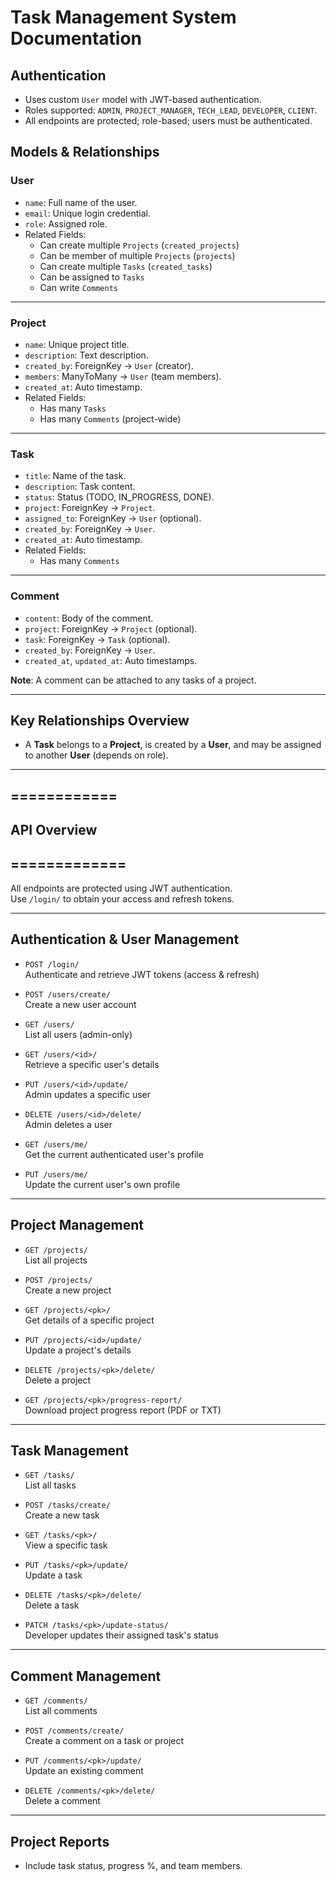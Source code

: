 # Task Management System Documentation

## Authentication

- Uses custom `User` model with JWT-based authentication.
- Roles supported: `ADMIN`, `PROJECT_MANAGER`, `TECH_LEAD`, `DEVELOPER`, `CLIENT`.
- All endpoints are protected; role-based; users must be authenticated.



## Models & Relationships


### User
- `name`: Full name of the user.
- `email`: Unique login credential.
- `role`: Assigned role.
- Related Fields:
  - Can create multiple `Projects` (`created_projects`)
  - Can be member of multiple `Projects` (`projects`)
  - Can create multiple `Tasks` (`created_tasks`)
  - Can be assigned to `Tasks`
  - Can write `Comments`


---


### Project
- `name`: Unique project title.
- `description`: Text description.
- `created_by`: ForeignKey → `User` (creator).
- `members`: ManyToMany → `User` (team members).
- `created_at`: Auto timestamp.
- Related Fields:
  - Has many `Tasks`
  - Has many `Comments` (project-wide)


---


### Task
- `title`: Name of the task.
- `description`: Task content.
- `status`: Status (TODO, IN_PROGRESS, DONE).
- `project`: ForeignKey → `Project`.
- `assigned_to`: ForeignKey → `User` (optional).
- `created_by`: ForeignKey → `User`.
- `created_at`: Auto timestamp.
- Related Fields:
  - Has many `Comments`


---


### Comment
- `content`: Body of the comment.
- `project`: ForeignKey → `Project` (optional).
- `task`: ForeignKey → `Task` (optional).
- `created_by`: ForeignKey → `User`.
- `created_at`, `updated_at`: Auto timestamps.


**Note**: A comment can be attached to any tasks of a project.


---


## Key Relationships Overview

- A **Task** belongs to a **Project**, is created by a **User**, and may be assigned to another **User** (depends on role).

---

## ============
## API Overview
## =============


All endpoints are protected using JWT authentication.  
Use `/login/` to obtain your access and refresh tokens.


---


## Authentication & User Management


- `POST /login/`  
  Authenticate and retrieve JWT tokens (access & refresh)


- `POST /users/create/`  
  Create a new user account


- `GET /users/`  
  List all users (admin-only)


- `GET /users/<id>/`  
  Retrieve a specific user's details


- `PUT /users/<id>/update/`  
  Admin updates a specific user


- `DELETE /users/<id>/delete/`  
  Admin deletes a user


- `GET /users/me/`  
  Get the current authenticated user's profile


- `PUT /users/me/`  
  Update the current user's own profile


---


## Project Management


- `GET /projects/`  
  List all projects


- `POST /projects/`  
  Create a new project


- `GET /projects/<pk>/`  
  Get details of a specific project


- `PUT /projects/<id>/update/`  
  Update a project's details


- `DELETE /projects/<pk>/delete/`  
  Delete a project


- `GET /projects/<pk>/progress-report/`  
  Download project progress report (PDF or TXT)


---


## Task Management


- `GET /tasks/`  
  List all tasks


- `POST /tasks/create/`  
  Create a new task


- `GET /tasks/<pk>/`  
  View a specific task


- `PUT /tasks/<pk>/update/`  
  Update a task


- `DELETE /tasks/<pk>/delete/`  
  Delete a task


- `PATCH /tasks/<pk>/update-status/`  
  Developer updates their assigned task's status


---


## Comment Management


- `GET /comments/`  
  List all comments


- `POST /comments/create/`  
  Create a comment on a task or project


- `PUT /comments/<pk>/update/`  
  Update an existing comment


- `DELETE /comments/<pk>/delete/`  
  Delete a comment


---


## Project Reports

- Include task status, progress %, and team members.
